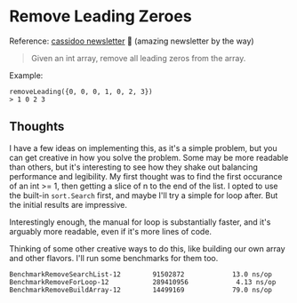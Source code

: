 # Remove Leading Zeroes

Reference: [cassidoo newsletter](https://cassidoo.co/newsletter/) 🎉 (amazing newsletter by the way)

> Given an int array, remove all leading zeros from the array.

Example:

```console
removeLeading({0, 0, 0, 1, 0, 2, 3})
> 1 0 2 3 
```

## Thoughts

I have a few ideas on implementing this, as it's a simple problem, but you can get creative in how you solve the problem. Some may be more readable than others, but it's interesting to see how they shake out balancing performance and legibility. My first thought was to find the first occurance of an int >= 1, then getting a slice of n to the end of the list. I opted to use the built-in `sort.Search` first, and maybe I'll try a simple for loop after. But the initial results are impressive.

Interestingly enough, the manual for loop is substantially faster, and it's arguably more readable, even if it's more lines of code.

Thinking of some other creative ways to do this, like building our own array and other flavors. I'll run some benchmarks for them too.

```console
BenchmarkRemoveSearchList-12    	91502872	        13.0 ns/op
BenchmarkRemoveForLoop-12       	289410956	         4.13 ns/op
BenchmarkRemoveBuildArray-12    	14499169	        79.0 ns/op
```